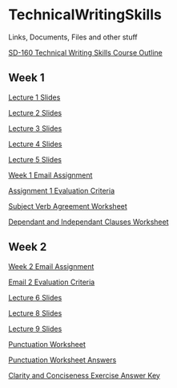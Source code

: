 # TechnicalWritingSkills
Links, Documents, Files and other stuff

[SD-160 Technical Writing Skills Course Outline](https://github.com/jniziol/TechnicalWritingSkills/raw/master/SD-160%20Technical%20Writing%20Skills%20Course%20Outline%202018-2019.pdf)

## Week 1

[Lecture 1 Slides](https://github.com/jniziol/TechnicalWritingSkills/raw/master/Lesson%201.pdf)

[Lecture 2 Slides](https://github.com/jniziol/TechnicalWritingSkills/raw/master/Lesson%202.pdf)

[Lecture 3 Slides](https://github.com/jniziol/TechnicalWritingSkills/raw/master/Lesson%203.pdf)

[Lecture 4 Slides](https://github.com/jniziol/TechnicalWritingSkills/raw/master/Lesson%204.pdf)

[Lecture 5 Slides](https://github.com/jniziol/TechnicalWritingSkills/raw/master/Lesson%205.pdf)

[Week 1 Email Assignment](https://github.com/jniziol/TechnicalWritingSkills/raw/master/Lesson%203%20-%20Email%20Writing%20Assignment.pdf)

[Assignment 1 Evaluation Criteria](https://github.com/jniziol/TechnicalWritingSkills/raw/master/Evalution%20Criteria%20-%20Email.pdf)

[Subject Verb Agreement Worksheet](https://github.com/jniziol/TechnicalWritingSkills/raw/master/Subject%20Verb%20Agreement.pdf)

[Dependant and Independant Clauses Worksheet](https://github.com/jniziol/TechnicalWritingSkills/raw/master/Dependent%20and%20Independent%20Clauses%20Worksheet.pdf)

## Week 2

[Week 2 Email Assignment](https://github.com/jniziol/TechnicalWritingSkills/raw/master/Lesson%207%20-%20Email%20Writing%20Assignment.pdf)

[Email 2 Evaluation Criteria](https://github.com/jniziol/TechnicalWritingSkills/raw/master/Evalution%20Criteria%20-%20Email.pdf)

[Lecture 6 Slides](https://github.com/jniziol/TechnicalWritingSkills/raw/master/Lesson%206.pdf)

[Lecture 8 Slides](https://github.com/jniziol/TechnicalWritingSkills/raw/master/Lesson%208.pdf)

[Lecture 9 Slides](https://github.com/jniziol/TechnicalWritingSkills/raw/master/Lesson%209.pdf)

[Punctuation Worksheet](https://github.com/jniziol/TechnicalWritingSkills/raw/master/Lesson%208%20-%20Punctuation.pdf)

[Punctuation Worksheet Answers](https://github.com/jniziol/TechnicalWritingSkills/raw/master/Lesson%208%20-%20Punctuation%20-%20Answer%20Key.pdf)

[Clarity and Conciseness Exercise Answer Key](https://github.com/jniziol/TechnicalWritingSkills/raw/master/Clarity%20and%20Conciseness%20(Answer%20Key).pdf)
